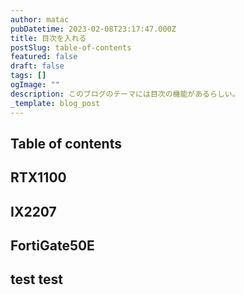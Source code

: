 ```yaml
---
author: matac
pubDatetime: 2023-02-08T23:17:47.000Z
title: 目次を入れる
postSlug: table-of-contents
featured: false
draft: false
tags: []
ogImage: ""
description: このブログのテーマには目次の機能があるらしい。
_template: blog_post
---
```


## Table of contents

## RTX1100

## IX2207

## FortiGate50E

## test test
